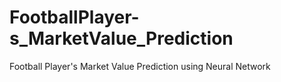 # FootballPlayer-s_MarketValue_Prediction
Football Player's Market Value Prediction using Neural Network
